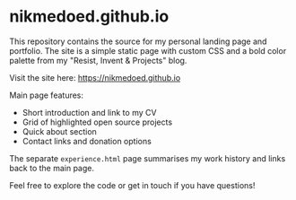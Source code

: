 # nikmedoed.github.io

This repository contains the source for my personal landing page and portfolio. The site is a simple static page with custom CSS and a bold color palette from my "Resist, Invent & Projects" blog.

Visit the site here: <https://nikmedoed.github.io>

Main page features:

- Short introduction and link to my CV
- Grid of highlighted open source projects
- Quick about section
- Contact links and donation options

The separate `experience.html` page summarises my work history and links back to the main page.

Feel free to explore the code or get in touch if you have questions!
